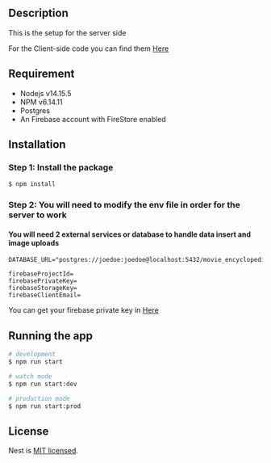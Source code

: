 ## Description

This is the setup for the server side

For the Client-side code you can find them [Here](https://github.com/jyling/movie-encyclopedia-app)
## Requirement
- Nodejs v14.15.5
- NPM v6.14.11
- Postgres
- An Firebase account with FireStore enabled

## Installation

### Step 1: Install the package
```bash
$ npm install
```

### Step 2: You will need to modify the env file in order for the server to work
#### You will need 2 external services or database to handle data insert and image uploads
```env
DATABASE_URL="postgres://joedoe:joedoe@localhost:5432/movie_encyclopedia"

firebaseProjectId=
firebasePrivateKey=
firebaseStorageKey=
firebaseClientEmail=
```
You can get your firebase private key in [Here](https://firebase.google.com/docs/cloud-messaging/auth-server#provide-credentials-manually)

## Running the app

```bash
# development
$ npm run start

# watch mode
$ npm run start:dev

# production mode
$ npm run start:prod
```


## License

Nest is [MIT licensed](LICENSE).
